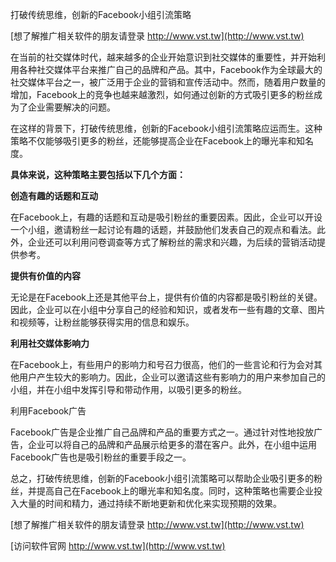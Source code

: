 打破传统思维，创新的Facebook小组引流策略

[想了解推广相关软件的朋友请登录 http://www.vst.tw](http://www.vst.tw)

在当前的社交媒体时代，越来越多的企业开始意识到社交媒体的重要性，并开始利用各种社交媒体平台来推广自己的品牌和产品。其中，Facebook作为全球最大的社交媒体平台之一，被广泛用于企业的营销和宣传活动中。然而，随着用户数量的增加，Facebook上的竞争也越来越激烈，如何通过创新的方式吸引更多的粉丝成为了企业需要解决的问题。

在这样的背景下，打破传统思维，创新的Facebook小组引流策略应运而生。这种策略不仅能够吸引更多的粉丝，还能够提高企业在Facebook上的曝光率和知名度。

**具体来说，这种策略主要包括以下几个方面：**

**创造有趣的话题和互动**

在Facebook上，有趣的话题和互动是吸引粉丝的重要因素。因此，企业可以开设一个小组，邀请粉丝一起讨论有趣的话题，并鼓励他们发表自己的观点和看法。此外，企业还可以利用问卷调查等方式了解粉丝的需求和兴趣，为后续的营销活动提供参考。

**提供有价值的内容**

无论是在Facebook上还是其他平台上，提供有价值的内容都是吸引粉丝的关键。因此，企业可以在小组中分享自己的经验和知识，或者发布一些有趣的文章、图片和视频等，让粉丝能够获得实用的信息和娱乐。

**利用社交媒体影响力**

在Facebook上，有些用户的影响力和号召力很高，他们的一些言论和行为会对其他用户产生较大的影响力。因此，企业可以邀请这些有影响力的用户来参加自己的小组，并在小组中发挥引导和带动作用，以吸引更多的粉丝。

利用Facebook广告

Facebook广告是企业推广自己品牌和产品的重要方式之一。通过针对性地投放广告，企业可以将自己的品牌和产品展示给更多的潜在客户。此外，在小组中运用Facebook广告也是吸引粉丝的重要手段之一。

总之，打破传统思维，创新的Facebook小组引流策略可以帮助企业吸引更多的粉丝，并提高自己在Facebook上的曝光率和知名度。同时，这种策略也需要企业投入大量的时间和精力，通过持续不断地更新和优化来实现预期的效果。

[想了解推广相关软件的朋友请登录 http://www.vst.tw](http://www.vst.tw)


[访问软件官网 http://www.vst.tw](http://www.vst.tw)

